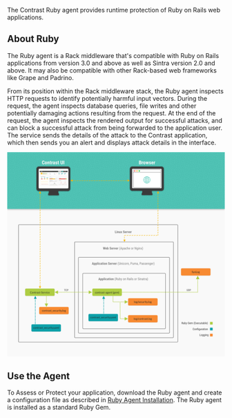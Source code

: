 <!-- 
title: "Ruby Agent Overview "
description: "Troubleshooting the Ruby Agent"
tags: "installation Ruby on Rails agent troubleshooting"
-->

The Contrast Ruby agent provides runtime protection of Ruby on Rails web applications. 

## About Ruby 

The Ruby agent is a Rack middleware that's compatible with Ruby on Rails applications from version 3.0 and above as well as Sintra version 2.0 and above. It may also be compatible with other Rack-based web frameworks like Grape and Padrino.

From its position within the Rack middleware stack, the Ruby agent inspects HTTP requests to identify potentially harmful input vectors. During the request, the agent inspects database queries, file writes and other potentially damaging actions resulting from the request. At the end of the request, the agent inspects the rendered output for successful attacks, and can block a successful attack from being forwarded to the application user. The service sends the details of the attack to the Contrast application, which then sends you an alert and displays attack details in the interface. 

<a href="assets/images/Ruby-agent-arch.png" rel="lightbox" title="Ruby agent architecture"><img class="thumbnail" src="assets/images/Ruby-agent-arch.png"/></a>

## Use the Agent 

To Assess or Protect your application, download the Ruby agent and create a configuration file as described in [Ruby Agent Installation](installation-ruby.html#ruby-install). The Ruby agent is installed as a standard Ruby Gem.


